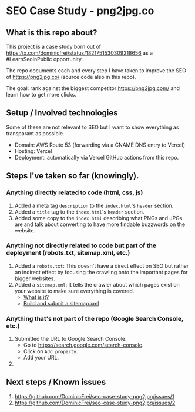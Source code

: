 # SEO Case Study - png2jpg.co

## What is this repo about?

This project is a case study born out of https://x.com/dominicfrei/status/1821751530309218656 as a #LearnSeoInPublic opportunity.

The repo documents each and every step I have taken to improve the SEO of https://png2jpg.co/ (source code also in this repo).

The goal: rank against the biggest competitor https://png2jpg.com/ and learn how to get more clicks.

## Setup / Involved technologies

Some of these are not relevant to SEO but I want to show everything as transparant as possible.

- Domain: AWS Route 53 (forwarding via a CNAME DNS entry to Vercel)
- Hosting: Vercel
- Deployment: automatically via Vercel GitHub actions from this repo.

## Steps I've taken so far (knowingly).

### Anything directly related to code (html, css, js)

1. Added a meta tag `description` to the `index.html`'s `header` section.
2. Added a `title` tag to the `index.html`'s `header` section.
3. Added some copy to the `index.html` describing what PNGs and JPGs are and talk about converting to have more findable buzzwords on the website.

### Anything not directly related to code but part of the deployment (robots.txt, sitemap.xml, etc.)

1. Added a `robots.txt`: This doesn't have a direct effect on SEO but rather an indirect effect by focusing the crawling onto the important pages for bigger websites.
2. Added a `sitemap.xml`: It tells the crawler about which pages exist on your website to make sure everything is covered.
    - [What is it?](https://developers.google.com/search/docs/crawling-indexing/sitemaps/overview)
    - [Build and submit a sitemap.xml](https://developers.google.com/search/docs/crawling-indexing/sitemaps/build-sitemap)

### Anything that's not part of the repo (Google Search Console, etc.)

1. Submitted the URL to Google Search Console:
   - Go to https://search.google.com/search-console.
   - Click on `Add property`.
   - Add your URL.
2. 

## Next steps / Known issues

1. https://github.com/DominicFrei/seo-case-study-png2jpg/issues/1
2. https://github.com/DominicFrei/seo-case-study-png2jpg/issues/2
